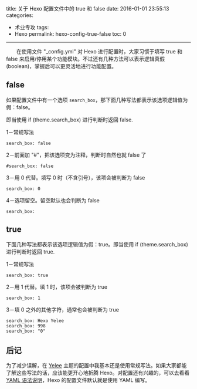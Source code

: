 title: 关于 Hexo 配置文件中的 true 和 false
date: 2016-01-01 23:55:13
categories:
- 术业专攻
tags:
- Hexo
permalink: hexo-config-true-false
toc: 0
---

　　在使用文件 "_config.yml" 对 Hexo 进行配置时，大家习惯于填写 true 和 false 来启用/停用某个功能模块。不过还有几种方法可以表示逻辑真假(boolean)，掌握后可以更灵活地进行功能配置。

<!-- more -->

## false

如果配置文件中有一个选项 `search_box`，那下面几种写法都表示该选项逻辑值为假：false。

即当使用 if (theme.search_box) 进行判断时返回 false. 

1－常规写法

```
search_box: false
```

2－前面加 "#"，把该选项变为注释，判断时自然也就 false 了

```
#search_box: false
```

3－用 0 代替。填写 0 时（不含引号），该项会被判断为 false

```
search_box: 0
```

4－选项留空。留空默认也会判断为 false

```
search_box: 
```

## true
下面几种写法都表示该选项逻辑值为假：true。即当使用 if (theme.search_box) 进行判断时返回 true. 

1－常规写法

```
search_box: true
```

2－用 1 代替。填 1 时，该项会被判断为 true

```
search_box: 1
```

3－填 0 之外的其他字符，通常也会被判断为 true

```
search_box: Hexo Yelee
search_box: 998
search_box: "0"
```

## 后记
为了减少误解，在 [Yelee](https://github.com/MOxFIVE/hexo-theme-yelee) 主题的配置中我基本还是使用常规写法。如果大家都能了解这些写法的话，应该能更开心地折腾 Hexo。对配置还有兴趣的，可以去看看 [YAML 语法说明](https://learnxinyminutes.com/docs/zh-cn/yaml-cn/)，Hexo 的配置文件默认就是使用 YAML 编写。